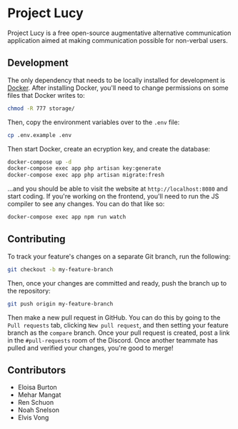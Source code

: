 # Project Lucy

Project Lucy is a free open-source augmentative alternative communication application aimed at making communication possible for non-verbal users.

## Development

The only dependency that needs to be locally installed for development is [Docker](https://www.docker.com/get-started). After installing Docker, you'll need to change permissions on some files that Docker writes to:
```bash
chmod -R 777 storage/
```

Then, copy the environment variables over to the `.env` file:
```bash
cp .env.example .env
```

Then start Docker, create an ecryption key, and create the database:
```bash
docker-compose up -d
docker-compose exec app php artisan key:generate
docker-compose exec app php artisan migrate:fresh
```

...and you should be able to visit the website at `http://localhost:8080` and start coding. If you're working on the frontend, you'll need to run the JS compiler to see any changes. You can do that like so:
```bash
docker-compose exec app npm run watch
```

## Contributing

To track your feature's changes on a separate Git branch, run the following:

```bash
git checkout -b my-feature-branch
```

Then, once your changes are committed and ready, push the branch up to the repository:

```bash
git push origin my-feature-branch
```

Then make a new pull request in GitHub. You can do this by going to the `Pull requests` tab, clicking `New pull request`, and then setting your feature branch as the `compare` branch. Once your pull request is created, post a link in the `#pull-requests` room of the Discord. Once another teammate has pulled and verified your changes, you're good to merge!

## Contributors

- Eloisa Burton
- Mehar Mangat
- Ren Schuon
- Noah Snelson
- Elvis Vong
